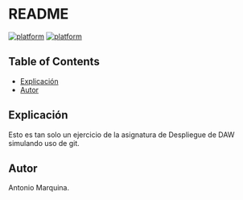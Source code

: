 

# README
[![platform][License]][License]
[![platform][Platform]][Platform]

<!-- Para crear un índice -->
## Table of Contents
- [Explicación](#explicacion)
- [Autor](#autor)

## Explicación
Esto es tan solo un ejercicio de la asignatura de Despliegue de DAW simulando uso de git.
## Autor
Antonio Marquina.

<!-- Links -->

[Platform]:https://img.shields.io/badge/platform-W11-lightgrey.svg
[License]:https://img.shields.io/badge/license-FREE-383838.svg
